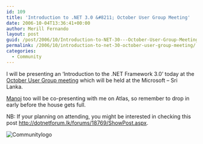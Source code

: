 ```yaml
---
id: 109
title: 'Introduction to .NET 3.0 &#8211; October User Group Meeting'
date: 2006-10-04T13:36:41+00:00
author: Merill Fernando
layout: post
guid: /post/2006/10/Introduction-to-NET-30---October-User-Group-Meeting.aspx
permalink: /2006/10/introduction-to-net-30-october-user-group-meeting/
categories:
  - Community
---
```

<p>I will be presenting an &lsquo;Introduction to the .NET Framework 3.0&rsquo; today at the <a href="http://dotnetforum.lk/forums/18673/ShowPost.aspx">October User Group meeting</a> which will be held at the Microsoft &ndash; Sri Lanka.&nbsp;</p>
<p><a href="http://manzi.wordpress.com/">Manoj</a> too will be co-presenting with me on Atlas,&nbsp;so remember to drop in early before the house gets full. </p>
<p>NB: If your planning on attending, you might be interested in checking this post <a href="http://dotnetforum.lk/forums/18769/ShowPost.aspx">http://dotnetforum.lk/forums/18769/ShowPost.aspx</a>.</p>
<p><img alt="Communitylogo" src="http://www.merill.net/wp-content/uploads/contentbinary/communitylogo.png" border="0" /></p>